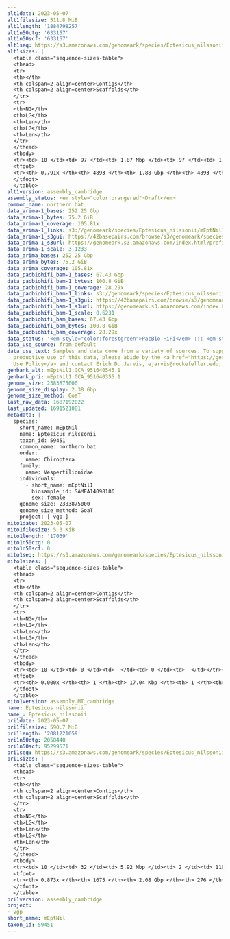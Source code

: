 ```yaml
---
alt1date: 2023-05-07
alt1filesize: 511.8 MiB
alt1length: '1884798257'
alt1n50ctg: '633157'
alt1n50scf: '633157'
alt1seq: https://s3.amazonaws.com/genomeark/species/Eptesicus_nilssonii/mEptNil1/assembly_cambridge/mEptNil1.alt.asm.20230507.fasta.gz
alt1sizes: |
  <table class="sequence-sizes-table">
  <thead>
  <tr>
  <th></th>
  <th colspan=2 align=center>Contigs</th>
  <th colspan=2 align=center>Scaffolds</th>
  </tr>
  <tr>
  <th>NG</th>
  <th>LG</th>
  <th>Len</th>
  <th>LG</th>
  <th>Len</th>
  </tr>
  </thead>
  <tbody>
  <tr><td> 10 </td><td> 97 </td><td> 1.87 Mbp </td><td> 97 </td><td> 1.87 Mbp </td></tr><tr><td> 20 </td><td> 248 </td><td> 1.35 Mbp </td><td> 248 </td><td> 1.35 Mbp </td></tr><tr><td> 30 </td><td> 447 </td><td> 1.06 Mbp </td><td> 447 </td><td> 1.06 Mbp </td></tr><tr><td> 40 </td><td> 700 </td><td> 0.83 Mbp </td><td> 700 </td><td> 0.83 Mbp </td></tr><tr style="background-color:#cccccc;"><td> 50 </td><td> 1027 </td><td> 0.63 Mbp </td><td> 1027 </td><td> 0.63 Mbp </td></tr><tr><td> 60 </td><td> 1477 </td><td> 442.93 Kbp </td><td> 1477 </td><td> 442.93 Kbp </td></tr><tr><td> 70 </td><td> 2183 </td><td> 243.69 Kbp </td><td> 2183 </td><td> 243.69 Kbp </td></tr><tr><td> 80 </td><td> 0 </td><td>  </td><td> 0 </td><td>  </td></tr><tr><td> 90 </td><td> 0 </td><td>  </td><td> 0 </td><td>  </td></tr><tr><td> 100 </td><td> 0 </td><td>  </td><td> 0 </td><td>  </td></tr></tbody>
  <tfoot>
  <tr><th> 0.791x </th><th> 4893 </th><th> 1.88 Gbp </th><th> 4893 </th><th> 1.88 Gbp </th></tr>
  </tfoot>
  </table>
alt1version: assembly_cambridge
assembly_status: <em style="color:orangered">Draft</em>
common_name: northern bat
data_arima-1_bases: 252.25 Gbp
data_arima-1_bytes: 75.2 GiB
data_arima-1_coverage: 105.81x
data_arima-1_links: s3://genomeark/species/Eptesicus_nilssonii/mEptNil1/genomic_data/arima/<br>
data_arima-1_s3gui: https://42basepairs.com/browse/s3/genomeark/species/Eptesicus_nilssonii/mEptNil1/genomic_data/arima/
data_arima-1_s3url: https://genomeark.s3.amazonaws.com/index.html?prefix=species/Eptesicus_nilssonii/mEptNil1/genomic_data/arima/
data_arima-1_scale: 3.1233
data_arima_bases: 252.25 Gbp
data_arima_bytes: 75.2 GiB
data_arima_coverage: 105.81x
data_pacbiohifi_bam-1_bases: 67.43 Gbp
data_pacbiohifi_bam-1_bytes: 100.8 GiB
data_pacbiohifi_bam-1_coverage: 28.29x
data_pacbiohifi_bam-1_links: s3://genomeark/species/Eptesicus_nilssonii/mEptNil1/genomic_data/pacbio_hifi/<br>
data_pacbiohifi_bam-1_s3gui: https://42basepairs.com/browse/s3/genomeark/species/Eptesicus_nilssonii/mEptNil1/genomic_data/pacbio_hifi/
data_pacbiohifi_bam-1_s3url: https://genomeark.s3.amazonaws.com/index.html?prefix=species/Eptesicus_nilssonii/mEptNil1/genomic_data/pacbio_hifi/
data_pacbiohifi_bam-1_scale: 0.6231
data_pacbiohifi_bam_bases: 67.43 Gbp
data_pacbiohifi_bam_bytes: 100.8 GiB
data_pacbiohifi_bam_coverage: 28.29x
data_status: '<em style="color:forestgreen">PacBio HiFi</em> ::: <em style="color:forestgreen">Arima</em>'
data_use_source: from-default
data_use_text: Samples and data come from a variety of sources. To support fair and
  productive use of this data, please abide by the <a href="https://genome10k.soe.ucsc.edu/data-use-policies/">Data
  Use Policy</a> and contact Erich D. Jarvis, ejarvis@rockefeller.edu, with any questions.
genbank_alt: mEptNil1:GCA_951640545.1
genbank_pri: mEptNil1:GCA_951640355.1
genome_size: 2383875000
genome_size_display: 2.38 Gbp
genome_size_method: GoaT
last_raw_data: 1687192022
last_updated: 1691521081
metadata: |
  species:
    short_name: mEptNil
    name: Eptesicus nilssonii
    taxon_id: 59451
    common_name: northern bat
    order:
      name: Chiroptera
    family:
      name: Vespertilionidae
    individuals:
      - short_name: mEptNil1
        biosample_id: SAMEA14098186
        sex: female
    genome_size: 2383875000
    genome_size_method: GoaT
    project: [ vgp ]
mito1date: 2023-05-07
mito1filesize: 5.3 KiB
mito1length: '17039'
mito1n50ctg: 0
mito1n50scf: 0
mito1seq: https://s3.amazonaws.com/genomeark/species/Eptesicus_nilssonii/mEptNil1/assembly_MT_cambridge/mEptNil1.MT.20230507.fasta.gz
mito1sizes: |
  <table class="sequence-sizes-table">
  <thead>
  <tr>
  <th></th>
  <th colspan=2 align=center>Contigs</th>
  <th colspan=2 align=center>Scaffolds</th>
  </tr>
  <tr>
  <th>NG</th>
  <th>LG</th>
  <th>Len</th>
  <th>LG</th>
  <th>Len</th>
  </tr>
  </thead>
  <tbody>
  <tr><td> 10 </td><td> 0 </td><td>  </td><td> 0 </td><td>  </td></tr><tr><td> 20 </td><td> 0 </td><td>  </td><td> 0 </td><td>  </td></tr><tr><td> 30 </td><td> 0 </td><td>  </td><td> 0 </td><td>  </td></tr><tr><td> 40 </td><td> 0 </td><td>  </td><td> 0 </td><td>  </td></tr><tr style="background-color:#cccccc;"><td> 50 </td><td> 0 </td><td style="background-color:#ff8888;">  </td><td> 0 </td><td style="background-color:#ff8888;">  </td></tr><tr><td> 60 </td><td> 0 </td><td>  </td><td> 0 </td><td>  </td></tr><tr><td> 70 </td><td> 0 </td><td>  </td><td> 0 </td><td>  </td></tr><tr><td> 80 </td><td> 0 </td><td>  </td><td> 0 </td><td>  </td></tr><tr><td> 90 </td><td> 0 </td><td>  </td><td> 0 </td><td>  </td></tr><tr><td> 100 </td><td> 0 </td><td>  </td><td> 0 </td><td>  </td></tr></tbody>
  <tfoot>
  <tr><th> 0.000x </th><th> 1 </th><th> 17.04 Kbp </th><th> 1 </th><th> 17.04 Kbp </th></tr>
  </tfoot>
  </table>
mito1version: assembly_MT_cambridge
name: Eptesicus nilssonii
name_: Eptesicus_nilssonii
pri1date: 2023-05-07
pri1filesize: 590.7 MiB
pri1length: '2081221059'
pri1n50ctg: 2058440
pri1n50scf: 95299571
pri1seq: https://s3.amazonaws.com/genomeark/species/Eptesicus_nilssonii/mEptNil1/assembly_cambridge/mEptNil1.pri.asm.20230507.fasta.gz
pri1sizes: |
  <table class="sequence-sizes-table">
  <thead>
  <tr>
  <th></th>
  <th colspan=2 align=center>Contigs</th>
  <th colspan=2 align=center>Scaffolds</th>
  </tr>
  <tr>
  <th>NG</th>
  <th>LG</th>
  <th>Len</th>
  <th>LG</th>
  <th>Len</th>
  </tr>
  </thead>
  <tbody>
  <tr><td> 10 </td><td> 32 </td><td> 5.92 Mbp </td><td> 2 </td><td> 118.31 Mbp </td></tr><tr><td> 20 </td><td> 79 </td><td> 4.43 Mbp </td><td> 4 </td><td> 112.64 Mbp </td></tr><tr><td> 30 </td><td> 143 </td><td> 3.18 Mbp </td><td> 7 </td><td> 107.51 Mbp </td></tr><tr><td> 40 </td><td> 226 </td><td> 2.62 Mbp </td><td> 9 </td><td> 103.32 Mbp </td></tr><tr style="background-color:#cccccc;"><td> 50 </td><td> 328 </td><td style="background-color:#88ff88;"> 2.06 Mbp </td><td> 11 </td><td style="background-color:#88ff88;"> 95.30 Mbp </td></tr><tr><td> 60 </td><td> 459 </td><td> 1.59 Mbp </td><td> 14 </td><td> 82.70 Mbp </td></tr><tr><td> 70 </td><td> 639 </td><td> 1.10 Mbp </td><td> 17 </td><td> 62.26 Mbp </td></tr><tr><td> 80 </td><td> 917 </td><td> 0.62 Mbp </td><td> 22 </td><td> 45.10 Mbp </td></tr><tr><td> 90 </td><td> 0 </td><td>  </td><td> 0 </td><td>  </td></tr><tr><td> 100 </td><td> 0 </td><td>  </td><td> 0 </td><td>  </td></tr></tbody>
  <tfoot>
  <tr><th> 0.873x </th><th> 1675 </th><th> 2.08 Gbp </th><th> 276 </th><th> 2.08 Gbp </th></tr>
  </tfoot>
  </table>
pri1version: assembly_cambridge
project:
- vgp
short_name: mEptNil
taxon_id: 59451
---
```

